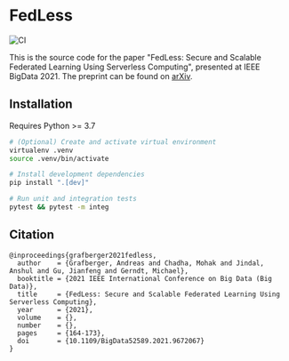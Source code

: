 FedLess
================================

![CI](https://github.com/andreas-grafberger/fedless/workflows/Lint,Test,Deploy/badge.svg)

This is the source code for the paper "FedLess: Secure and Scalable Federated Learning Using Serverless Computing", 
presented at IEEE BigData 2021. The preprint can be found on [arXiv](https://arxiv.org/abs/2111.03396).

## Installation

Requires Python >= 3.7

```bash
# (Optional) Create and activate virtual environment
virtualenv .venv
source .venv/bin/activate

# Install development dependencies
pip install ".[dev]"

# Run unit and integration tests
pytest && pytest -m integ
```

## Citation

```
@inproceedings{grafberger2021fedless,
  author    = {Grafberger, Andreas and Chadha, Mohak and Jindal, Anshul and Gu, Jianfeng and Gerndt, Michael},
  booktitle = {2021 IEEE International Conference on Big Data (Big Data)},
  title     = {FedLess: Secure and Scalable Federated Learning Using Serverless Computing},
  year      = {2021},
  volume    = {},
  number    = {},
  pages     = {164-173},
  doi       = {10.1109/BigData52589.2021.9672067}
}
```
